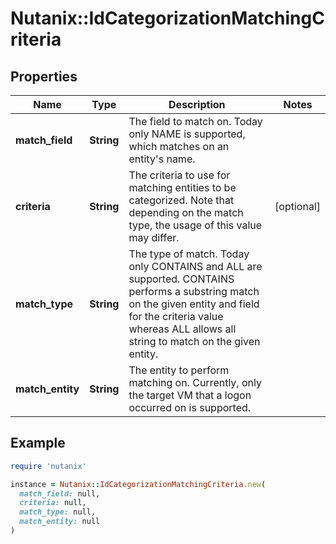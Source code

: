 # Nutanix::IdCategorizationMatchingCriteria

## Properties

| Name | Type | Description | Notes |
| ---- | ---- | ----------- | ----- |
| **match_field** | **String** | The field to match on. Today only NAME is supported, which matches on an entity&#39;s name.  |  |
| **criteria** | **String** | The criteria to use for matching entities to be categorized. Note that depending on the match type, the usage of this value may differ.  | [optional] |
| **match_type** | **String** | The type of match. Today only CONTAINS and ALL are supported. CONTAINS performs a substring match on the given entity and field for the criteria value whereas ALL allows all string to match on the given entity.  |  |
| **match_entity** | **String** | The entity to perform matching on. Currently, only the target VM that a logon occurred on is supported.  |  |

## Example

```ruby
require 'nutanix'

instance = Nutanix::IdCategorizationMatchingCriteria.new(
  match_field: null,
  criteria: null,
  match_type: null,
  match_entity: null
)
```

